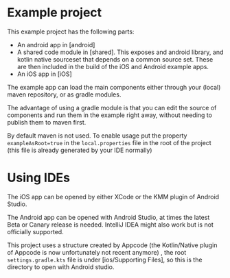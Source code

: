 # Example project

This example project has the following parts:
- An android app in [android]
- A shared code module in [shared]. This exposes and android library, and kotlin native sourceset that depends on a common source set. These are then included in the build of the iOS and Android example apps.
- An iOS app in [iOS]

The example app can load the main components either through your (local) maven repository, or as gradle modules.

The advantage of using a gradle module is that you can edit the source of components and run them in the example right away, without needing to publish them to maven first.

By default maven is not used. To enable usage put the property `exampleAsRoot=true` in the `local.properties` file in the root of the project (this file is already generated by your IDE normally)

# Using IDEs

The iOS app can be opened by either XCode or the KMM plugin of Android Studio. 

The Android app can be opened with Android Studio, at times the latest Beta or Canary release is needed. IntelliJ IDEA might also work but is not officially supported. 

This project uses a structure created by Appcode (the Kotlin/Native plugin of Appcode is now unfortunately not recent anymore) , the root `settings.gradle.kts` file is under [ios/Supporting Files], so this is the directory to open with Android studio. 